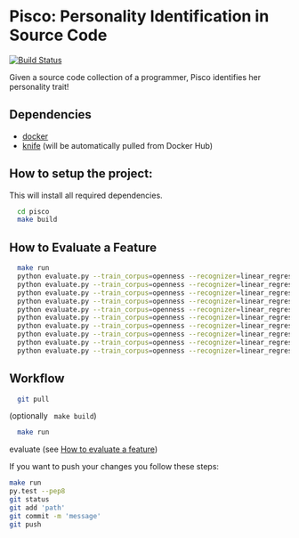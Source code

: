 # Pisco: Personality Identification in Source Code
[![Build Status](https://travis-ci.com/Liebeck/pisco.svg?token=qYUFfiWV6mqYYR5fELB6)](https://travis-ci.com/Liebeck/pisco)

Given a source code collection of a programmer, Pisco identifies her personality trait!

## Dependencies
* [docker](https://www.docker.com/)
* [knife](https://github.com/pasmod/knife) (will be automatically pulled from Docker Hub)

## How to setup the project:
This will install all required dependencies.
``` bash
  cd pisco
  make build
```
## How to Evaluate a Feature
``` bash
  make run
  python evaluate.py --train_corpus=openness --recognizer=linear_regression --features word_unigram
  python evaluate.py --train_corpus=openness --recognizer=linear_regression --features class_level
  python evaluate.py --train_corpus=openness --recognizer=linear_regression --features mean_number_of_methods_per_class
  python evaluate.py --train_corpus=openness --recognizer=linear_regression --features mean_length_of_methods_per_class
  python evaluate.py --train_corpus=openness --recognizer=linear_regression --features ratio_of_external_libraries
  python evaluate.py --train_corpus=openness --recognizer=linear_regression --features mean_number_of_function_parameters_per_class
  python evaluate.py --train_corpus=openness --recognizer=linear_regression --features mean_function_name_length
  python evaluate.py --train_corpus=openness --recognizer=linear_regression --features mean_function_parameter_name_length
  python evaluate.py --train_corpus=openness --recognizer=linear_regression --features sum_number_of_empty_classes
  python evaluate.py --train_corpus=openness --recognizer=linear_regression --features all

```

## Workflow
``` bash
  git pull
```

(optionally ``` make build```)

``` bash
  make run
```

evaluate (see [How to evaluate a feature](#how-to-evaluate-a-feature))

If you want to push your changes you follow these steps:

``` bash
make run
py.test --pep8
git status
git add 'path'
git commit -m 'message'
git push
 ```

